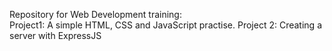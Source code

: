 Repository for Web Development training:  
Project1: A simple HTML, CSS and JavaScript practise.
Project 2: Creating a server with ExpressJS

